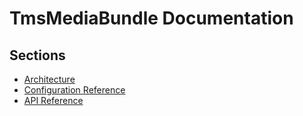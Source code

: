 TmsMediaBundle Documentation
================================

Sections
--------

* [Architecture](architecture.md)
* [Configuration Reference](configuration_reference.md)
* [API Reference](api_reference.md)